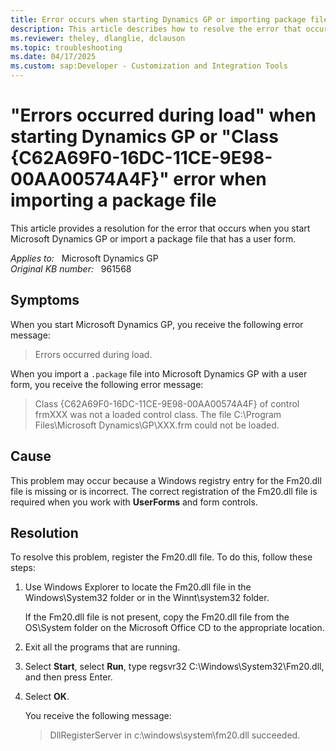 ```yaml
---
title: Error occurs when starting Dynamics GP or importing package file
description: This article describes how to resolve the error that occurs when you start Microsoft Dynamics GP or import a package file with a user form.
ms.reviewer: theley, dlanglie, dclauson
ms.topic: troubleshooting
ms.date: 04/17/2025
ms.custom: sap:Developer - Customization and Integration Tools
---
```

# "Errors occurred during load" when starting Dynamics GP or "Class {C62A69F0-16DC-11CE-9E98-00AA00574A4F}" error when importing a package file

This article provides a resolution for the error that occurs when you start Microsoft Dynamics GP or import a package file that has a user form.

_Applies to:_ &nbsp; Microsoft Dynamics GP  
_Original KB number:_ &nbsp; 961568

## Symptoms

When you start Microsoft Dynamics GP, you receive the following error message:

> Errors occurred during load.

When you import a `.package` file into Microsoft Dynamics GP with a user form, you receive the following error message:

> Class {C62A69F0-16DC-11CE-9E98-00AA00574A4F} of control frmXXX was not a loaded control class. The file C:\Program Files\Microsoft Dynamics\GP\XXX.frm could not be loaded.

## Cause

This problem may occur because a Windows registry entry for the Fm20.dll file is missing or is incorrect. The correct registration of the Fm20.dll file is required when you work with **UserForms** and form controls.

## Resolution

To resolve this problem, register the Fm20.dll file. To do this, follow these steps:

1. Use Windows Explorer to locate the Fm20.dll file in the Windows\System32 folder or in the Winnt\system32 folder.

   If the Fm20.dll file is not present, copy the Fm20.dll file from the OS\System folder on the Microsoft Office CD to the appropriate location.

2. Exit all the programs that are running.
3. Select **Start**, select **Run**, type regsvr32 C:\Windows\System32\Fm20.dll, and then press Enter.
4. Select **OK**.

    You receive the following message:

    > DllRegisterServer in c:\windows\system\fm20.dll succeeded.
